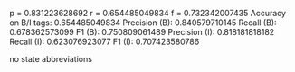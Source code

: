 p = 0.831223628692 r = 0.654485049834 f = 0.732342007435
Accuracy on B/I tags: 0.654485049834
Precision (B): 0.840579710145
Recall (B): 0.678362573099
F1 (B): 0.750809061489
Precision (I): 0.818181818182
Recall (I): 0.623076923077
F1 (I): 0.707423580786

no state abbreviations
